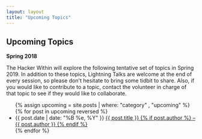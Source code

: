 ```yaml
---
layout: layout
title: "Upcoming Topics"
---
```


<section class="content">

Upcoming Topics
================

**Spring 2018**

The Hacker Within will explore the following tentative set of topics in
Spring 2019. In addition to these topics, Lightning Talks are welcome at the
end of every session, so please don't hesitate to bring some tidbit to share.
Also, if you would like to contribute to a topic, contact the volunteer in
charge of that topic to see if they would like to collaborate.

<ul class="listing">
  {% assign upcoming = site.posts | where: "category" , "upcoming" %}
  {% for post in upcoming reversed %}
  <li>
  <span>{{ post.date | date: "%B %e, %Y" }}</span> <a href="{{ site.url }}{{ post.url }}">{{ post.title }} {% if post.author %} &ndash; {{ post.author }} {% endif %}</a> 
  </li>
  {% endfor %}
</ul>
</section>
